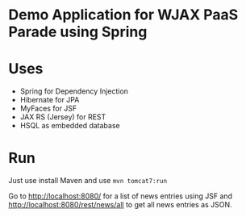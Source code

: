 Demo Application for WJAX PaaS Parade using Spring
==================================================


# Uses

* Spring for Dependency Injection
* Hibernate for JPA
* MyFaces for JSF
* JAX RS (Jersey) for REST
* HSQL as embedded database


# Run

Just use install Maven and use `mvn tomcat7:run`

Go to <http://localhost:8080/> for a list of news entries using JSF and <http://localhost:8080/rest/news/all> to get all news entries as JSON.

